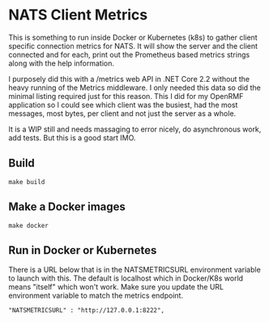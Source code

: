 # NATS Client Metrics
This is something to run inside Docker or Kubernetes (k8s) to gather client specific connection metrics for NATS. 
It will show the server and the client connected and for each, print out the Prometheus based metrics strings 
along with the help information. 

I purposely did this with a /metrics web API in .NET Core 2.2 without the heavy running of the Metrics middleware. I 
only needed this data so did the minimal listing required just for this reason. This I did for my OpenRMF application
so I could see which client was the busiest, had the most messages, most bytes, per client and not just the server as 
a whole. 

It is a WIP still and needs massaging to error nicely, do asynchronous work, add tests. But this is a good start IMO.

## Build
```
make build
```

## Make a Docker images
```
make docker
```

## Run in Docker or Kubernetes
There is a URL below that is in the NATSMETRICSURL environment variable to launch with this. The default is localhost which 
in Docker/K8s world means "itself" which won't work. Make sure you update the URL environment variable to match the metrics
endpoint.

```
"NATSMETRICSURL" : "http://127.0.0.1:8222",
```